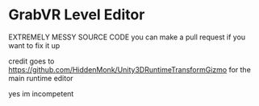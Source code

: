 # GrabVR Level Editor
 
EXTREMELY MESSY SOURCE CODE
you can make a pull request if you want to fix it up

credit goes to https://github.com/HiddenMonk/Unity3DRuntimeTransformGizmo for the main runtime editor

yes im incompetent
